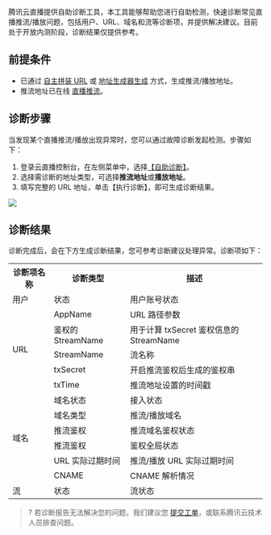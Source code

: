 腾讯云直播提供自助诊断工具，本工具能够帮助您进行自助检测，快速诊断常见直播推流/播放问题，包括用户、URL、域名和流等诊断项，并提供解决建议。目前处于开放内测阶段，诊断结果仅提供参考。

## 前提条件
- 已通过 [自主拼装 URL](https://cloud.tencent.com/document/product/267/32720) 或 [地址生成器生成](https://cloud.tencent.com/document/product/267/35257) 方式，生成推流/播放地址。
- 推流地址已在线 [直播推流](https://cloud.tencent.com/document/product/267/32732)。

 
## 诊断步骤

当发现某个直播推流/播放出现异常时，您可以通过故障诊断发起检测。步骤如下：

1. 登录云直播控制台，在左侧菜单中，选择[【自助诊断】](https://console.cloud.tencent.com/live/tools/selfcheck)。
2. 选择需诊断的地址类型，可选择**推流地址**或**播放地址**。
3. 填写完整的 URL 地址，单击【执行诊断】，即可生成诊断结果。

![](https://main.qcloudimg.com/raw/1c25e0015fad4b23173560991fcd5caa.png)

## 诊断结果

诊断完成后，会在下方生成诊断结果，您可参考诊断建议处理异常。诊断项如下：

<table>
<tr><th>诊断项名称</th><th>诊断类型</th><th>描述</th>
</tr><tr>
<td>用户</td>
<td>状态</td>
<td>用户账号状态</td>
</tr><tr>
<td rowspan="5">URL</td>
<td>AppName</td>
<td>URL 路径参数</td>
</tr><tr>
<td>鉴权的 StreamName</td>
<td>用于计算 txSecret 鉴权信息的 StreamName</td>
</tr><tr>
<td>StreamName</td>
<td>流名称</td>
</tr><tr>
<td>txSecret</td>
<td>开启推流鉴权后生成的鉴权串</td>
</tr><tr>
<td>txTime</td>
<td>推流地址设置的时间戳</td>
</tr><tr>
<td rowspan="6">域名</td>
<td>域名状态</td>
<td>接入状态</td>
</tr><tr>
<td>域名类型</td>
<td>推流/播放域名</td>
</tr><tr>
<td>推流鉴权</td>
<td>推流域名鉴权状态</td>
</tr><tr>
<td>推流鉴权</td>
<td>鉴权全局状态</td>
</tr><tr>
<td>URL 实际过期时间</td>
<td>推流/播放 URL 实际过期时间</td>
</tr><tr>
<td>CNAME</td>
<td>CNAME 解析情况</td>
</tr><tr>
<td>流</td>
<td>状态</td>
<td>流状态</td>
</tr></table>

>? 若诊断报告无法解决您的问题，我们建议您 [提交工单](https://console.cloud.tencent.com/workorder/category)，或联系腾讯云技术人员排查问题。
